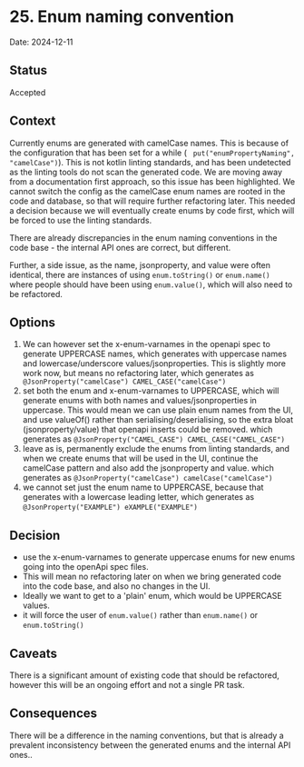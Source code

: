 # 25. Enum naming convention

Date: 2024-12-11

## Status

Accepted

## Context

Currently enums are generated with camelCase names. This is because of the configuration that has been set for a while (   ` put("enumPropertyNaming", "camelCase")`). This is not kotlin linting standards, and has been undetected as the linting tools do not scan the generated code. 
We are moving away from a documentation first approach, so this issue has been highlighted. We cannot switch the config as the camelCase enum names are rooted in the code and database, so that will require further refactoring later. 
This needed a decision because we will eventually create enums by code first, which will be forced to use the linting standards.

There are already discrepancies in the enum naming conventions in the code base - the internal API ones are correct, but different.

Further, a side issue, as the name, jsonproperty, and value were often identical, there are instances of using `enum.toString()` or `enum.name()` where people should have been using `enum.value()`, which will also need to be refactored.

## Options
1) We can however set the x-enum-varnames in the openapi spec to generate UPPERCASE names, which generates with uppercase names and lowercase/underscore values/jsonproperties. This is slightly more work now, but means no refactoring later, which generates as `    @JsonProperty("camelCase") CAMEL_CASE("camelCase")`
2) set both the enum and x-enum-varnames to UPPERCASE, which will generate enums with both names and values/jsonproperties in uppercase. This would mean we can use plain enum names from the UI, and use valueOf() rather than serialising/deserialising, so the extra bloat (jsonproperty/value) that openapi inserts could be removed. which generates as `@JsonProperty("CAMEL_CASE") CAMEL_CASE("CAMEL_CASE")`
3) leave as is, permanently exclude the enums from linting standards, and when we create enums that will be used in the UI, continue the camelCase pattern and also add the jsonproperty and value. which generates as `@JsonProperty("camelCase") camelCase("camelCase")`
4) we cannot set just the enum name to UPPERCASE, because that generates with a lowercase leading letter, which generates as `@JsonProperty("EXAMPLE") eXAMPLE("EXAMPLE")`

## Decision

* use the x-enum-varnames to generate uppercase enums for new enums going into the openApi spec files. 
* This will mean no refactoring later on when we bring generated code into the code base, and also no changes in the UI. 
* Ideally we want to get to a 'plain' enum, which would be UPPERCASE values.
* it will force the user of `enum.value()` rather than `enum.name()` or `enum.toString()`

## Caveats

There is a significant amount of existing code that should be refactored, however this will be an ongoing effort and not a single PR task. 

## Consequences

There will be a difference in the naming conventions, but that is already a prevalent inconsistency between the generated enums and the internal API ones..